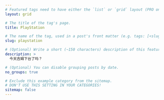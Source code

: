 ```yaml
---
# Featured tags need to have either the `list` or `grid` layout (PRO only).
layout: grid

# The title of the tag's page.
title: PlayStation

# The name of the tag, used in a post's front matter (e.g. tags: [<slug>]).
slug: playstation

# (Optional) Write a short (~150 characters) description of this featured tag.
description: >
  今天吉姆下台了吗？

# (Optional) You can disable grouping posts by date.
no_groups: true

# Exclude this example category from the sitemap.
# DON'T USE THIS SETTING IN YOUR CATEGORIES!
sitemap: false
---
```

